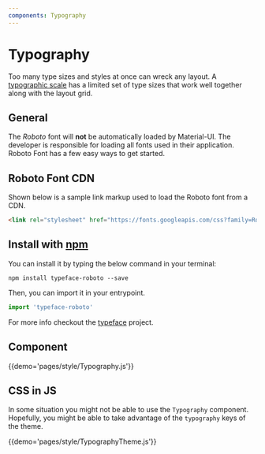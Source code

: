 ```yaml
---
components: Typography
---
```


# Typography

Too many type sizes and styles at once can wreck any layout.
A [typographic scale](https://material.google.com/style/typography.html#typography-styles) has a limited set of type sizes that work well together along with the layout grid.

## General

The *Roboto* font will **not** be automatically loaded by Material-UI.
The developer is responsible for loading all fonts used in their application.
Roboto Font has a few easy ways to get started.

## Roboto Font CDN

Shown below is a sample link markup used to load the Roboto font from a CDN.
```html
<link rel="stylesheet" href="https://fonts.googleapis.com/css?family=Roboto:300,400,500">
```
## Install with [npm](https://www.npmjs.com/)

You can install it by typing the below command in your terminal:

`npm install typeface-roboto --save`

Then, you can import it in your entrypoint.

```js
import 'typeface-roboto'
```
For more info checkout the [typeface](https://www.npmjs.com/package/typeface-roboto) project.

## Component

{{demo='pages/style/Typography.js'}}

## CSS in JS

In some situation you might not be able to use the `Typography` component.
Hopefully, you might be able to take advantage of the `typography` keys of the theme.

{{demo='pages/style/TypographyTheme.js'}}
